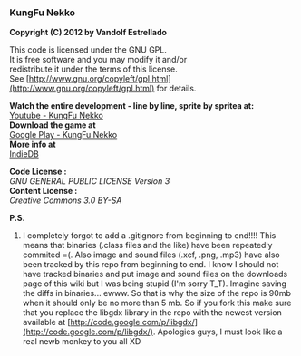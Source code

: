 ### KungFu Nekko   
**Copyright (C) 2012 by Vandolf Estrellado**  

This code is licensed under the GNU GPL.   
It is free software and you may modify it and/or   
redistribute it under the terms of this license.   
See [http://www.gnu.org/copyleft/gpl.html](http://www.gnu.org/copyleft/gpl.html) for details.   
     

**Watch the entire development - line by line, sprite by spritea at:**  
[Youtube - KungFu Nekko](https://www.youtube.com/playlist?list=PLi9SqDCoGexBN2VGR1yg8TTZ8Mxr5PUhH)  
**Download the game at**   
[Google Play - KungFu Nekko](https://play.google.com/store/apps/details?id=com.vestrel00.nekko)  
**More info at**  
[IndieDB](http://www.indiedb.com/games/kungfu-nekko)  

**Code License :**  
*GNU GENERAL PUBLIC LICENSE Version 3*  
**Content License :**   
*Creative Commons 3.0 BY-SA*  


**P.S.**  
1. I completely forgot to add a .gitignore from beginning to end!!!!
This means that binaries (.class files and the like) have been repeatedly commited =(.
Also image and sound files (.xcf, .png, .mp3) have also been tracked by this repo from beginning to end.
I know I should not have tracked binaries and put image and sound files on the downloads page of this wiki
but I was being stupid (I'm sorry T_T). Imagine saving the diffs in binaries... ewww.
So that is why the size of the repo is 90mb when it should only be
no more than 5 mb. So if you fork this make sure that you replace the libgdx library in the repo with the
newest version available at [http://code.google.com/p/libgdx/](http://code.google.com/p/libgdx/).
Apologies guys, I must look like a real newb monkey to you all XD
